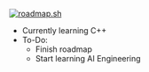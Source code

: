 <a href="https://roadmap.sh"><img src="https://roadmap.sh/card/wide/687dea94d8402b4cbdacffcb?variant=light" alt="roadmap.sh"/></a>

- Currently learning C++
- To-Do:
  - Finish roadmap
  - Start learning AI Engineering
